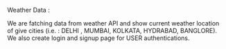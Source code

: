 Weather Data :

We are fatching data from weather API and show current weather location of give cities (i.e. : DELHI , MUMBAI, KOLKATA, HYDRABAD, BANGLORE).
We also create login and signup page for USER authentications.